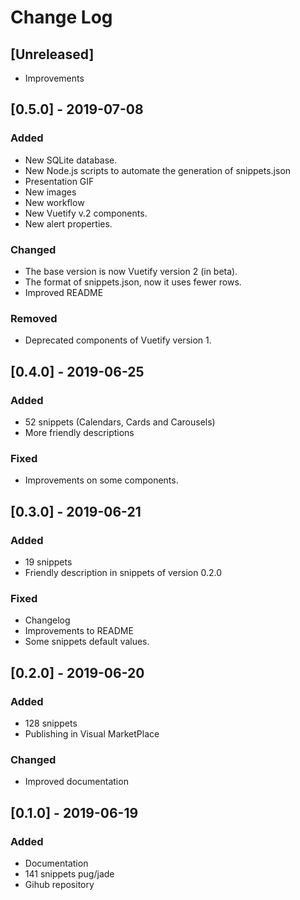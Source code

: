 # Change Log

## [Unreleased]
- Improvements

## [0.5.0] - 2019-07-08
### Added
- New SQLite database.
- New Node.js scripts to automate the generation of snippets.json
- Presentation GIF
- New images
- New workflow
- New Vuetify v.2 components.
- New alert properties.

### Changed
- The base version is now Vuetify version 2 (in beta).
- The format of snippets.json, now it uses fewer rows.
- Improved README

### Removed
- Deprecated components of Vuetify version 1.

## [0.4.0] - 2019-06-25
### Added
- 52 snippets (Calendars, Cards and Carousels)
- More friendly descriptions

### Fixed
- Improvements on some components.

## [0.3.0] - 2019-06-21
### Added
- 19 snippets
- Friendly description in snippets of version 0.2.0
### Fixed
- Changelog
- Improvements to README
- Some snippets default values.

## [0.2.0] - 2019-06-20
### Added
- 128 snippets
- Publishing in Visual MarketPlace

### Changed
- Improved documentation

## [0.1.0] - 2019-06-19
### Added
- Documentation
- 141 snippets pug/jade
- Gihub repository